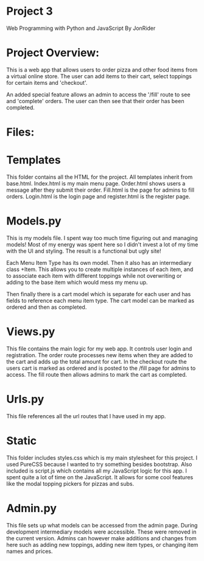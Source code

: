 # Project 3

Web Programming with Python and JavaScript
By JonRider

# Project Overview:
This is a web app that allows users to order pizza and other food items from a virtual online store. The user can add items to their cart, select toppings for certain items and 'checkout'.

An added special feature allows an admin to access the '/fill' route to see and 'complete' orders. The user can then see that their order has been completed.

# Files:

# Templates
This folder contains all the HTML for the project. All templates inherit from base.html. Index.html is my main menu page. Order.html shows users a message after they submit their order. Fill.html is the page for admins to fill orders. Login.html is the login page and register.html is the register page.

# Models.py
This is my models file. I spent way too much time figuring out and managing models! Most of my energy was spent here so I didn't invest a lot of my time with the UI and styling. The result is a functional but ugly site!

Each Menu Item Type has its own model. Then it also has an intermediary class +Item. This allows you to create multiple instances of each item, and to associate each item with different toppings while not overwriting or adding to the base item which would mess my menu up.

Then finally there is a cart model which is separate for each user and has fields to reference each menu item type. The cart model can be marked as ordered and then as completed.

# Views.py
This file contains the main logic for my web app. It controls user login and registration. The order route processes new items when they are added to the cart and adds up the total amount for cart. In the checkout route the users cart is marked as ordered and is posted to the /fill page for admins to access. The fill route then allows admins to mark the cart as completed.

# Urls.py
This file references all the url routes that I have used in my app.

# Static
This folder includes styles.css which is my main stylesheet for this project. I used PureCSS because I wanted to try something besides bootstrap. Also included is script.js which contains all my JavaScript logic for this app. I spent quite a lot of time on the JavaScript. It allows for some cool features like the modal topping pickers for pizzas and subs.

# Admin.py
This file sets up what models can be accessed from the admin page. During development intermediary models were accessible. These were removed in the current version. Admins can however make additions and changes from here such as adding new toppings, adding new item types, or changing item names and prices.
